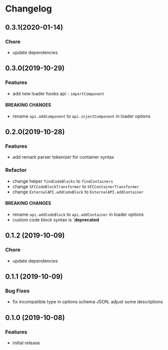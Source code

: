 # Changelog

<a name="0.3.1"></a>
## 0.3.1(2020-01-14)

### Chore

* update dependencies

<a name="0.3.0"></a>
## 0.3.0(2019-10-29)

### Features

* add new loader hooks api - `importComponent`

#### BREAKING CHANGES

* rename `api.addComponent` to  `api.injectComponent` in loader options

<a name="0.2.0"></a>
## 0.2.0(2019-10-28)

### Features

* add remark parser tokenizer for container syntax

### Refactor

* change helper `findCodeBlocks` to `findContainers`
* change `SFCCodeBlockTransformer` to `SFCContainerTransformer`
* change `ExternalAPI.addCodeBlock` to `ExternalAPI.addContainer` 

#### BREAKING CHANGES

* rename `api.addCodeBlock` to  `api.addContainer` in loader options
* custom code block syntax is `**deprecated**

<a name="0.1.2"></a>
## 0.1.2 (2019-10-09)

### Chore

* update dependencies

<a name="0.1.1"></a>
## 0.1.1 (2019-10-09)

### Bug Fixes

* fix incompatible type in options schema JSON, adjust some descriptions

<a name="0.1.0"></a>
## 0.1.0 (2019-10-08)

### Features

* initial release
